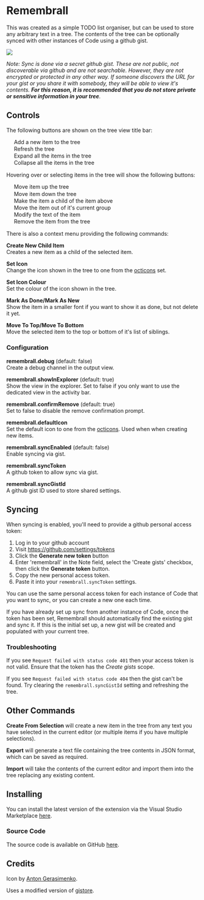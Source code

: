 # Remembrall

This was created as a simple TODO list organiser, but can be used to store any arbitrary text in a tree. The contents of the tree can be optionally synced with other instances of Code using a github gist.

<img src="https://raw.githubusercontent.com/Gruntfuggly/remembrall/master/resources/screenshot.png">

*Note: Sync is done via a secret github gist. These are not public, not discoverable via github and are not searchable. However, they are not encrypted or protected in any other way. If someone discovers the URL for your gist or you share it with somebody, they will be able to view it's contents. **For this reason, it is recommended that you do not store private or sensitive information in your tree**.*


## Controls

The following buttons are shown on the tree view title bar:

<img src="https://raw.githubusercontent.com/Gruntfuggly/remembrall/master/resources/icons/light/add.svg?sanitize=true" height="16px" align="center"> Add a new item to the tree<br/>
<img src="https://raw.githubusercontent.com/Gruntfuggly/remembrall/master/resources/icons/light/refresh.svg?sanitize=true" height="16px" align="center"> Refresh the tree<br/>
<img src="https://raw.githubusercontent.com/Gruntfuggly/remembrall/master/resources/icons/light/expand.svg?sanitize=true" height="16px" align="center"> Expand all the items in the tree<br/>
<img src="https://raw.githubusercontent.com/Gruntfuggly/remembrall/master/resources/icons/light/collapse.svg?sanitize=true" height="16px" align="center"> Collapse all the items in the tree<br/>

Hovering over or selecting items in the tree will show the following buttons:

<img src="https://raw.githubusercontent.com/Gruntfuggly/remembrall/master/resources/icons/light/arrow-up.svg?sanitize=true" height="16px" align="center"> Move item up the tree<br/>
<img src="https://raw.githubusercontent.com/Gruntfuggly/remembrall/master/resources/icons/light/arrow-down.svg?sanitize=true" height="16px" align="center"> Move item down the tree<br/>
<img src="https://raw.githubusercontent.com/Gruntfuggly/remembrall/master/resources/icons/light/make-child.svg?sanitize=true" height="16px" align="center"> Make the item a child of the item above<br/>
<img src="https://raw.githubusercontent.com/Gruntfuggly/remembrall/master/resources/icons/light/unparent.svg?sanitize=true" height="16px" align="center"> Move the item out of it's current group<br/>
<img src="https://raw.githubusercontent.com/Gruntfuggly/remembrall/master/resources/icons/light/edit.svg?sanitize=true" height="16px" align="center"> Modify the text of the item<br/>
<img src="https://raw.githubusercontent.com/Gruntfuggly/remembrall/master/resources/icons/light/trash.svg?sanitize=true" height="16px" align="center"> Remove the item from the tree<br/>

There is also a context menu providing the following commands:

**Create New Child Item**<br/>
Creates a new item as a child of the selected item.

**Set Icon**<br/>
Change the icon shown in the tree to one from the [octicons](https://octicons.github.com/) set.

**Set Icon Colour**<br/>
Set the colour of the icon shown in the tree.

**Mark As Done/Mark As New**<br/>
Show the item in a smaller font if you want to show it as done, but not delete it yet.

**Move To Top/Move To Bottom**<br/>
Move the selected item to the top or bottom of it's list of siblings.


### Configuration

**remembrall.debug** (default: false)<br/>
Create a debug channel in the output view.

**remembrall.showInExplorer** (default: true)<br/>
Show the view in the explorer. Set to false if you only want to use the dedicated view in the activity bar.

**remembrall.confirmRemove** (default: true)<br/>
Set to false to disable the remove confirmation prompt.

**remembrall.defaultIcon**<br/>
Set the default icon to one from the [octicons](https://octicons.github.com/). Used when when creating new items.

**remembrall.syncEnabled** (default: false)<br/>
Enable syncing via gist.

**remembrall.syncToken**<br/>
A github token to allow sync via gist.

**remembrall.syncGistId**<br/>
A github gist ID used to store shared settings.


## Syncing

When syncing is enabled, you'll need to provide a github personal access token:

1. Log in to your github account
2. Visit https://github.com/settings/tokens
3. Click the **Generate new token** button
4. Enter 'remembrall' in the Note field, select the 'Create gists' checkbox, then click the **Generate token** button.
5. Copy the new personal access token.
6. Paste it into your `remembrall.syncToken` settings.

You can use the same personal access token for each instance of Code that you want to sync, or you can create a new one each time.

If you have already set up sync from another instance of Code, once the token has been set, Remembrall should automatically find the existing gist and sync it. If this is the initial set up, a new gist will be created and populated with your current tree.


### Troubleshooting

If you see `Request failed with status code 401` then your access token is not valid. Ensure that the token has the *Create gists* scope.

If you see `Request failed with status code 404` then the gist can't be found. Try clearing the `remembrall.syncGistId` setting and refreshing the tree.


## Other Commands

**Create From Selection** will create a new item in the tree from any text you have selected in the current editor (or multiple items if you have multiple selections).

**Export** will generate a text file containing the tree contents in JSON format, which can be saved as required.

**Import** will take the contents of the current editor and import them into the tree replacing any existing content.


## Installing

You can install the latest version of the extension via the Visual Studio Marketplace [here](https://marketplace.visualstudio.com/items?itemName=Gruntfuggly.remembrall).

### Source Code

The source code is available on GitHub [here](https://github.com/Gruntfuggly/remembrall).


## Credits

Icon by [Anton Gerasimenko](http://www.iconarchive.com/artist/anton-gerasimenko.html).

Uses a modified version of [gistore](https://github.com/cwj0417/gistore).
